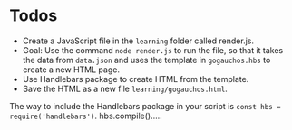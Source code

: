 # Todos

* Create a JavaScript file in the `learning` folder called render.js.
* Goal: Use the command `node render.js` to run the file, so that it takes the data from `data.json` and uses the template in `gogauchos.hbs` to create a new HTML page.
* Use Handlebars package to create HTML from the template.
* Save the HTML as a new file `learning/gogauchos.html`.

The way to include the Handlebars package in your script is `const hbs = require('handlebars')`.
hbs.compile().....
